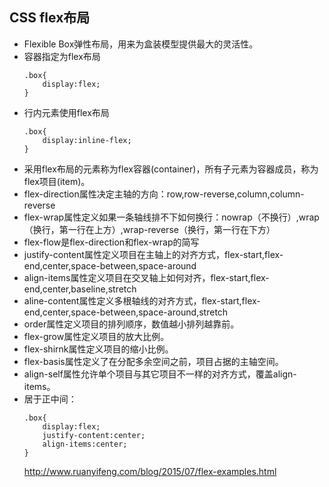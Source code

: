 CSS flex布局
---
- Flexible Box弹性布局，用来为盒装模型提供最大的灵活性。
- 容器指定为flex布局
    ```
    .box{
        display:flex;
    }
    ```
- 行内元素使用flex布局
    ```
    .box{
        display:inline-flex;
    }
    ```
- 采用flex布局的元素称为flex容器(container)，所有子元素为容器成员，称为flex项目(item)。
- flex-direction属性决定主轴的方向：row,row-reverse,column,column-reverse
- flex-wrap属性定义如果一条轴线排不下如何换行：nowrap（不换行）,wrap（换行，第一行在上方）,wrap-reverse（换行，第一行在下方）
- flex-flow是flex-direction和flex-wrap的简写
- justify-content属性定义项目在主轴上的对齐方式，flex-start,flex-end,center,space-between,space-around
- align-items属性定义项目在交叉轴上如何对齐，flex-start,flex-end,center,baseline,stretch
- aline-content属性定义多根轴线的对齐方式，flex-start,flex-end,center,space-between,space-around,stretch
- order属性定义项目的排列顺序，数值越小排列越靠前。
- flex-grow属性定义项目的放大比例。
- flex-shirnk属性定义项目的缩小比例。
- flex-basis属性定义了在分配多余空间之前，项目占据的主轴空间。
- align-self属性允许单个项目与其它项目不一样的对齐方式，覆盖align-items。
- 居于正中间：
    ```
    .box{
        display:flex;
        justify-content:center;
        align-items:center;
    }
    ```
    http://www.ruanyifeng.com/blog/2015/07/flex-examples.html
